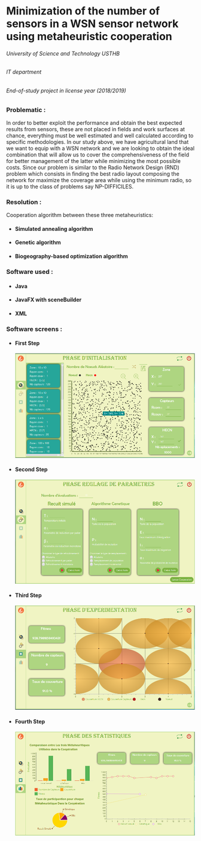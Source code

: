 <H1> Minimization of the number of sensors in a WSN sensor network using metaheuristic cooperation </h1>

  <H6> University of Science and Technology USTHB </H6>
  <H6> IT department </H6>
  <H6> End-of-study project in license year (2018/2019) </H6>

<H3> Problematic : </H3>
In order to better exploit the performance and obtain the best expected results from
sensors, these are not placed in fields and work surfaces at
chance, everything must be well estimated and well calculated according to specific methodologies.
In our study above, we have agricultural land that we want to equip with a
WSN network and we are looking to obtain the ideal combination that will allow us to cover the
comprehensiveness of the field for better management of the latter while minimizing the most
possible costs.
Since our problem is similar to the Radio Network Design (RND) problem
which consists in finding the best radio layout composing the network for
maximize the coverage area while using the minimum radio, so it is up to
the class of problems say NP-DIFFICILES. 

<H3> Resolution : </H3>
Cooperation algorithm between these three metaheuristics:
<ul>
 <li> <H4> Simulated annealing algorithm </H4> </li> 
 <li> <H4> Genetic algorithm </H4> </li> 
 <li> <H4> Biogeography-based optimization algorithm </H4> </li> 
</ul>

<H3> Software used : </H3>
<ul>
 <li> <H4> Java </H4> </li> 
 <li> <H4> JavaFX with sceneBuilder </H4> </li> 
 <li> <H4> XML </H4> </li>  
</ul>

<H3> Software screens : </H3>
<ul>
 <li> <H4> First Step </H4> </li> 
      <img src="screens/wsn-step1.PNG" alt="STEP 01">
 <li> <H4> Second Step </H4> </li> 
      <img src="screens/wsn-step2.PNG" alt="STEP 02">
 <li> <H4> Third Step </H4> </li> 
      <img src="screens/wsn-step3.PNG" alt="STEP 03">
 <li> <H4> Fourth Step </H4> </li> 
      <img src="screens/wsn-step4.PNG" alt="STEP 04">
</ul>

